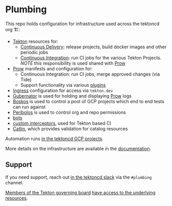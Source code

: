 # Plumbing

This repo holds configuration for infrastructure used across the tektoncd org 🏗️:


- [Tekton](tekton/README.md) resources for:
  - [Continuous Delivery](tekton/README.md): release projects, build docker images and other periodic jobs
  - [Continuous Integration](tekton/ci/README.md): run CI jobs for the various Tekton Projects. *NOTE* this responsibility is used shared with [Prow](prow/README.md)
- [Prow](prow/README.md) manifests and configuration for:
  - Continuous Integration: run CI jobs, merge approved changes (via Tide)
  - Support functionality via various [plugins](prow/plugins.yaml)
- [Ingress](prow/README.md#ingress) configuration for access via `tekton.dev`
- [Gubernator](gubernator/README.md) is used for holding and displaying [Prow](prow/README.md) logs
- [Boskos](boskos/README.md) is used to control a pool of GCP projects which end to end tests can run against
- [Peribolos](tekton/resources/org-permissions/README.md) is used to control org and repo permissions
- [bots](bots/README.md)
- [custom interceptors](tekton/ci/interceptors), used for Tekton based CI
- [Catlin](catlin/), which provides validation for catalog resources

Automation runs [in the tektoncd GCP projects](docs/README.md#gcp-projects).

More details on the infrastructure are available in the [documentation](docs/README.md).

## Support

If you need support, reach out [in the tektoncd slack](https://github.com/tektoncd/community/blob/main/contact.md#slack)
via the `#plumbing` channel.

[Members of the Tekton governing board](https://github.com/tektoncd/community/blob/main/governance.md)
[have access to the underlying resources](https://github.com/tektoncd/community/blob/main/governance.md#permissions-and-access).
